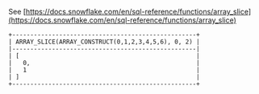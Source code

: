 See [https://docs.snowflake.com/en/sql-reference/functions/array_slice](https://docs.snowflake.com/en/sql-reference/functions/array_slice)
```
+---------------------------------------------------+
| ARRAY_SLICE(ARRAY_CONSTRUCT(0,1,2,3,4,5,6), 0, 2) |
|---------------------------------------------------|
| [                                                 |
|   0,                                              |
|   1                                               |
| ]                                                 |
+---------------------------------------------------+
```
